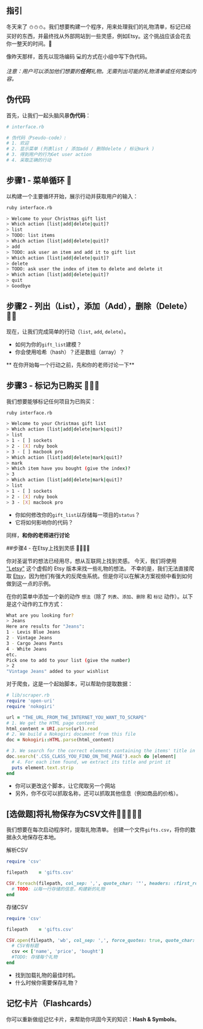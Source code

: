 ## 指引

冬天来了 ⛄⛄⛄。我们想要构建一个程序，用来处理我们的礼物清单，标记已经买好的东西，并最终找从外部网站到一些灵感，例如Etsy。这个挑战应该会花去你一整天的时间。🎁

像昨天那样，首先以现场编码 💻的方式在小组中写下伪代码。

_注意：用户可以添加他们想要的**任何**礼物。无需列出可能的礼物清单或任何类似内容。_

## 伪代码

首先，让我们一起头脑风暴**伪代码**：

```ruby
# interface.rb

# 伪代码（Pseudo-code）:
# 1. 欢迎
# 2. 显示菜单 (列表list / 添加add / 删除delete / 标记mark )
# 3. 得到用户的行为Get user action
# 4. 采取正确的行动
```

## 步骤1 - 菜单循环 🎁

以构建一个主要循环开始，展示行动并获取用户的输入：

```bash
ruby interface.rb

> Welcome to your Christmas gift list
> Which action [list|add|delete|quit]?
> list
> TODO: list items
> Which action [list|add|delete|quit]?
> add
> TODO: ask user an item and add it to gift list
> Which action [list|add|delete|quit]?
> delete
> TODO: ask user the index of item to delete and delete it
> Which action [list|add|delete|quit]?
> quit
> Goodbye
```

## 步骤2 - 列出（List），添加（Add），删除（Delete） 🎁🎁

现在，让我们完成简单的行动（`list`, `add`, `delete`）。

- 如何为你的`gift_list`建模？
- 你会使用哈希（hash）？还是数组（array）？

** 在你开始每一个行动之前，先和你的老师讨论一下**

## 步骤3 - 标记为已购买 🎁🎁🎁

我们想要能够标记任何项目为已购买：


```bash
ruby interface.rb

> Welcome to your Christmas gift list
> Which action [list|add|delete|mark|quit]?
> list
> 1 - [ ] sockets
> 2 - [X] ruby book
> 3 - [ ] macbook pro
> Which action [list|add|delete|mark|quit]?
> mark
> Which item have you bought (give the index)?
> 3
> Which action [list|add|delete|mark|quit]?
> list
> 1 - [ ] sockets
> 2 - [X] ruby book
> 3 - [X] macbook pro
```

- 你如何修改你的`gift_list`以存储每一项目的`status`？
- 它将如何影响你的代码？

同样，**和你的老师进行讨论**

##步骤4 - 在Etsy上找到灵感 🎁🎁🎁🎁

你对圣诞节的想法已经用尽，想从互联网上找到灵感。
今天，我们将使用 ["Letsy"](https://letsy.lewagon.com/) 这个虚假的 Etsy 版本来找一些礼物的想法。
不幸的是，我们无法直接爬取 [Etsy](https://www.etsy.com)，因为他们有强大的反爬虫系统。但是你可以在解决方案视频中看到如何做到这一点的示例。

在你的菜单中添加一个新的动作 `想法`（除了 `列表`、`添加`、`删除` 和 `标记` 动作）。以下是这个动作的工作方式：

```bash
What are you looking for?
> Jeans
Here are results for "Jeans":
1 - Levis Blue Jeans
2 - Vintage Jeans
3 - Cargo Jeans Pants
4 - White Jeans
etc.
Pick one to add to your list (give the number)
> 2
"Vintage Jeans" added to your wishlist
```

对于爬虫，这是一个起始脚本，可以帮助你提取数据：

```ruby
# lib/scraper.rb
require 'open-uri'
require 'nokogiri'

url = "THE_URL_FROM_THE_INTERNET_YOU_WANT_TO_SCRAPE"
# 1. We get the HTML page content
html_content = URI.parse(url).read
# 2. We build a Nokogiri document from this file
doc = Nokogiri::HTML.parse(html_content)

# 3. We search for the correct elements containing the items' title in our HTML doc
doc.search('.CSS_CLASS_YOU_FIND_ON_THE_PAGE').each do |element|
  # 4. For each item found, we extract its title and print it
  puts element.text.strip
end
```

- 你可以更改这个脚本，让它爬取另一个网站
- 另外，你不仅可以抓取名称，还可以抓取其他信息（例如商品的价格）。

## [选做题]将礼物保存为CSV文件🎁🎁🎁🎁🎁
我们想要在每次启动程序时，提取礼物清单。
创建一个文件`gifts.csv`，将你的数据永久地保存在本地。

解析CSV

```ruby
require 'csv'

filepath    = 'gifts.csv'

CSV.foreach(filepath, col_sep: ',', quote_char: '"', headers: :first_row ) do |row|
  # TODO: 以每一行存储的信息，构建新的礼物
end
```

存储CSV

```ruby
require 'csv'

filepath    = 'gifts.csv'

CSV.open(filepath, 'wb', col_sep: ',', force_quotes: true, quote_char: '"') do |csv|
  # CSV有标题
  csv << ['name', 'price', 'bought']
  #TODO: 存储每个礼物
end
```

- 找到加载礼物的最佳时机。
- 什么时候你需要保存礼物？

## 记忆卡片（Flashcards）

 你可以重新做组记忆卡片，来帮助你巩固今天的知识：**Hash & Symbols**。
